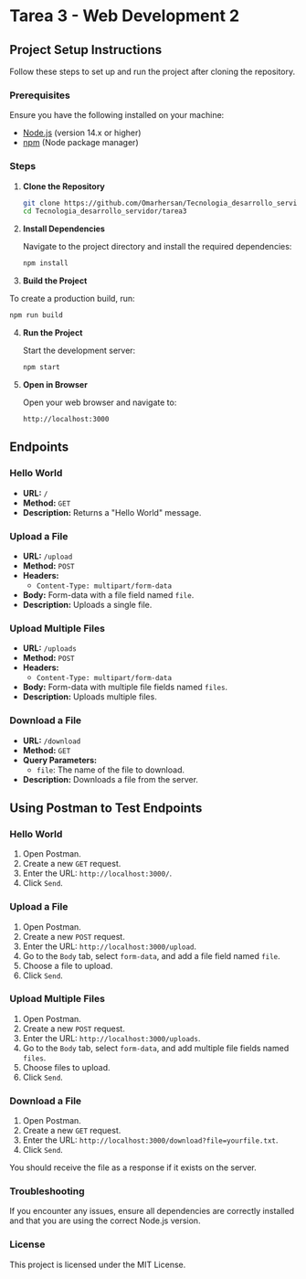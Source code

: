 # Tarea 3 - Web Development 2

## Project Setup Instructions

Follow these steps to set up and run the project after cloning the repository.

### Prerequisites

Ensure you have the following installed on your machine:
- [Node.js](https://nodejs.org/) (version 14.x or higher)
- [npm](https://www.npmjs.com/) (Node package manager)

### Steps

1. **Clone the Repository**

    ```bash
    git clone https://github.com/Omarhersan/Tecnologia_desarrollo_servidor.git
    cd Tecnologia_desarrollo_servidor/tarea3
    ```

2. **Install Dependencies**

    Navigate to the project directory and install the required dependencies:

    ```bash
    npm install
    ```
3. **Build the Project**

  To create a production build, run:

  ```bash
  npm run build
  ```


4. **Run the Project**

    Start the development server:

    ```bash
    npm start
    ```

5. **Open in Browser**

    Open your web browser and navigate to:

    ```
    http://localhost:3000
    ```

## Endpoints

### Hello World

- **URL:** `/`
- **Method:** `GET`
- **Description:** Returns a "Hello World" message.

### Upload a File

- **URL:** `/upload`
- **Method:** `POST`
- **Headers:**
  - `Content-Type: multipart/form-data`
- **Body:** Form-data with a file field named `file`.
- **Description:** Uploads a single file.

### Upload Multiple Files

- **URL:** `/uploads`
- **Method:** `POST`
- **Headers:**
  - `Content-Type: multipart/form-data`
- **Body:** Form-data with multiple file fields named `files`.
- **Description:** Uploads multiple files.

### Download a File

- **URL:** `/download`
- **Method:** `GET`
- **Query Parameters:**
  - `file`: The name of the file to download.
- **Description:** Downloads a file from the server.

## Using Postman to Test Endpoints

### Hello World

1. Open Postman.
2. Create a new `GET` request.
3. Enter the URL: `http://localhost:3000/`.
4. Click `Send`.

### Upload a File

1. Open Postman.
2. Create a new `POST` request.
3. Enter the URL: `http://localhost:3000/upload`.
4. Go to the `Body` tab, select `form-data`, and add a file field named `file`.
5. Choose a file to upload.
6. Click `Send`.

### Upload Multiple Files

1. Open Postman.
2. Create a new `POST` request.
3. Enter the URL: `http://localhost:3000/uploads`.
4. Go to the `Body` tab, select `form-data`, and add multiple file fields named `files`.
5. Choose files to upload.
6. Click `Send`.

### Download a File

1. Open Postman.
2. Create a new `GET` request.
3. Enter the URL: `http://localhost:3000/download?file=yourfile.txt`.
4. Click `Send`.

You should receive the file as a response if it exists on the server.
### Troubleshooting

If you encounter any issues, ensure all dependencies are correctly installed and that you are using the correct Node.js version.

### License

This project is licensed under the MIT License.